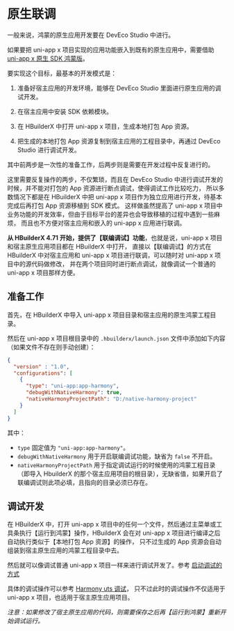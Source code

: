 # 原生联调

一般来说，鸿蒙的原生应用开发要在 DevEco Studio 中进行。

如果要把 uni-app x 项目实现的应用功能嵌入到既有的原生应用中，需要借助 [uni-app x 原生 SDK 鸿蒙版](https://doc.dcloud.net.cn/uni-app-x/native/use/harmony.html)。

要实现这个目标，最基本的开发模式是：

1. 准备好宿主应用的开发环境，能够在 DevEco Studio 里面进行原生应用的调试开发。

2. 在宿主应用中安装 SDK 依赖模块。

3. 在 HBuilderX 中打开 uni-app x 项目，生成本地打包 App 资源。

4. 把生成的本地打包 App 资源复制到宿主应用的工程目录中，再通过 DevEco Studio 进行调试开发。

其中前两步是一次性的准备工作，后两步则是需要在开发过程中反复进行的。

这里需要反复操作的两步，不仅繁琐，而且在 DevEco Studio 中进行调试开发的时候，并不能对打包的 App 资源进行断点调试，使得调试工作比较吃力，
所以多数情况下都是在 HBuilderX 中把 uni-app x 项目作为独立应用进行开发，待基本完成后再打包 App 资源移植到 SDK 模式。
这样做虽然提高了 uni-app x 项目中业务功能的开发效率，但由于目标平台的差异也会导致移植的过程中遇到一些麻烦，
而且也不方便对宿主应用和嵌入的 uni-app x 应用进行联调。

**从 HBuilderX 4.71 开始，提供了【联编调试】功能**，也就是说，uni-app x 项目和宿主原生应用项目都在 HBuilderX 中打开，
直接以【联编调试】的方式在 HBuilderX 中对宿主应用和 uni-app x 项目进行联调，可以随时对 uni-app x 项目中的源代码做修改，
并在两个项目同时进行断点调试，就像调试一个普通的 uni-app x 项目那样方便。

## 准备工作

首先，在 HBuilderX 中导入 uni-app x 项目目录和宿主应用的原生鸿蒙工程目录。

然后在 uni-app x 项目根目录中的 `.hbuilderx/launch.json` 文件中添加如下内容（如果文件不存在则手动创建）：

```json
{
  "version" : "1.0",
  "configurations": [
    {
      "type": "uni-app:app-harmony",
      "debugWithNativeHarmony": true,
      "nativeHarmonyProjectPath": "D:/native-harmony-project"
    }
  ]
}
```
其中：
- `type` 固定值为 `"uni-app:app-harmony"`。
- `debugWithNativeHarmony` 用于开启联编调试功能，缺省为 `false` 不开启。
- `nativeHarmonyProjectPath` 用于指定调试运行的时候使用的鸿蒙工程目录（即导入 HbuilderX 的那个宿主应用项目的根目录），无缺省值，如果开启了联编调试则此项必填，且指向的目录必须已存在。

## 调试开发

在 HBuilderX 中，打开 uni-app x 项目中的任何一个文件，然后通过主菜单或工具条执行【运行到鸿蒙】操作，HBuilderX 会在对 uni-app x 项目进行编译之后自动执行类似于【本地打包 App 资源】的操作，
只不过生成的 App 资源会自动组装到宿主原生应用的鸿蒙工程目录中去。

然后就可以像调试普通 uni-app x 项目一样来进行调试开发了。参考 [启动调试的方式](https://uniapp.dcloud.net.cn/tutorial/harmony/runbuild.html#debug-mode)

具体的调试操作可以参考 [Harmony uts 调试](https://uniapp.dcloud.net.cn/tutorial/debug/uni-uts-debug-harmony.html)，
只不过此时的调试操作不仅适用于 uni-app x 项目，也适用于宿主原生应用项目。

_注意：如果修改了宿主原生应用的代码，则需要保存之后再【运行到鸿蒙】重新开始调试运行。_
